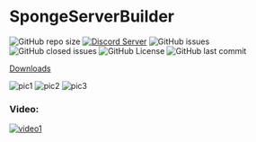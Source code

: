 # SpongeServerBuilder

![GitHub repo size](https://img.shields.io/github/repo-size/Puyodead1-Development/SpongeServerBuilder.svg?style=plastic)
[![Discord Server](https://discordapp.com/api/guilds/589200717277954093/embed.png)](https://discord.gg/tMzrSxQ)
![GitHub issues](https://img.shields.io/github/issues/Puyodead1-Development/SpongeServerBuilder.svg?style=plastic)
![GitHub closed issues](https://img.shields.io/github/issues-closed-raw/Puyodead1-Development/SpongeServerBuilder.svg?style=plastic)
![GitHub License](https://img.shields.io/github/license/Puyodead1-Development/SpongeServerBuilder.svg?style=plastic)
![GitHub last commit](https://img.shields.io/github/last-commit/Puyodead1-Development/SpongeServerBuilder.svg?style=plastic)

[Downloads](http://ci.puyodead1-development.me/job/SpongeServerBuilder)

![pic1](https://i.imgur.com/wyEx2bd.png)
![pic2](https://i.imgur.com/ttfuhrM.png)
![pic3](https://i.imgur.com/4MGNPSz.png)
### Video:
[![video1](https://cdn-b-east.streamable.com/image/ogigl.jpg)](https://streamable.com/ogigl)
